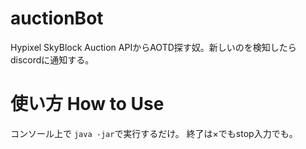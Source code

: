 # auctionBot
Hypixel SkyBlock Auction APIからAOTD探す奴。新しいのを検知したらdiscordに通知する。

# 使い方 How to Use
コンソール上で `java -jar`で実行するだけ。
終了は×でもstop入力でも。
